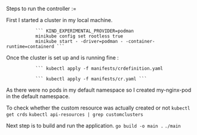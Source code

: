 Steps to run the controller :=

First I started a cluster in my local machine. 
               
               ``` KIND_EXPERIMENTAL_PROVIDER=podman
               minikube config set rootless true
               minikube start - -driver=podman - -container-runtime=containerd ```
               

Once the cluster is set up and is running fine : 
            
               ``` kubectl apply -f manifests/crdefinition.yaml
               
               ``` kubectl apply -f manifests/cr.yaml ```
               

 As there were no pods in my default namespace so I created my-nginx-pod in the default namespace.

To check whether the custom resource was actually created or not 
                ``` kubectl  get crds ```
                ``` kubectl api-resources | grep customclusters ```

Next step is to build and run the application.
                ``` go build -o main . ```
                ``` ./main ```
